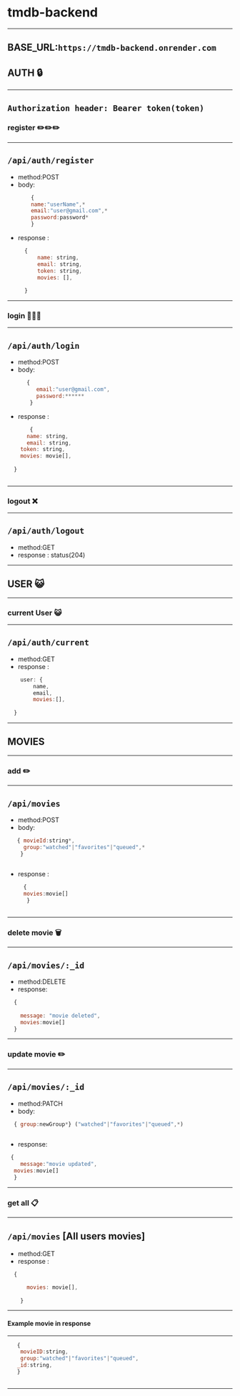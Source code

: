 # tmdb-backend
-----------------------------------------------------------------
BASE_URL:`https://tmdb-backend.onrender.com`
-----------------------------
## AUTH  :lock:
----------------------------------------------------------------------
`Authorization header: Bearer token(token)`
----------------------------------------------------------------------
### register :pencil2::pencil2::pencil2:
--------------------------------------------------------------------
`/api/auth/register`
-----------------------------------------------------------
* method:POST
* body: 
    ``` js
        {
        name:"userName",*
        email:"user@gmail.com",*
        password:password*
        } 
* response :   
  ``` js  
    {
        name: string,
        email: string,
        token: string,
        movies: [],
 
    }
  ```
-------------------------------------  
### login  :key::key::key:
--------------------------------------------------------
`/api/auth/login`
-------------------------------------------------------
* method:POST
* body:
``` js 
      {
         email:"user@gmail.com",
         password:******
       }
```

* response :
``` js 
       {
      name: string,
      email: string,
    token: string,
    movies: movie[],
 
  }
   
```
----------------------------------------------
### logout :x:
---------------------------------------------------
`/api/auth/logout`
--------------------------------------------------
* method:GET
* response : status(204)
---------------------------------------------------
## USER :smiley_cat:
-------------------------------------------------------
### current User :smiley_cat:
----------------------------------------------------------
`/api/auth/current`
-------------------------------------------------
* method:GET
* response : 
``` js 
    user: {
        name,
        email,
        movies:[],
 
  }
```
----------------------------
## MOVIES
-----------------------------------------------------
### add :pencil2:
---------------------------------------------------
`/api/movies`
------------------------------------------------
* method:POST
* body:
``` js 
   { movieId:string*,
     group:"watched"|"favorites"|"queued",*
    }
    
```

* response :
``` js 
     {
     movies:movie[]
      }
  
 ```
    
---------------------------------------
### delete movie :wastebasket:
-----------------------------------------
`/api/movies/:_id`
------------------------------------------
* method:DELETE
* response:
``` js
  {
  
    message: "movie deleted",
    movies:movie[]
  }
```
---------------------------------------
### update movie :pencil2:
----------------------------------------
`/api/movies/:_id`
-------------------------------------------
* method:PATCH
* body:
``` js
  { group:newGroup*} ("watched"|"favorites"|"queued",*)
 

```
* response: 
``` js
 {
    message:"movie updated",
  movies:movie[]
  }
```
------------------------------------------
### get all  :clipboard:
------------------------------------------------
`/api/movies`  [All users movies]
--------------------------

* method:GET
* response :
``` js
  {

      movies: movie[],
      
    }
```
---------------------------------------------------------------
 #### Example movie in response
 ---------------------------------------------------------------
 ``` js
    {                 
     movieID:string,
     group:"watched"|"favorites"|"queued",
    _id:string,
    }
        
```
---------------------------------------------------------------
